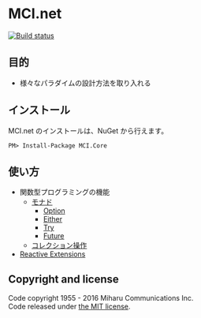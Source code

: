 # MCI.net

[![Build status](https://ci.appveyor.com/api/projects/status/pp9ffxtg1mvbc2ub/branch/develop?svg=true)](https://ci.appveyor.com/project/inahata/mci-net/branch/develop)



## 目的
* 様々なパラダイムの設計方法を取り入れる



## インストール
MCI.net のインストールは、NuGet から行えます。

```
PM> Install-Package MCI.Core
```



## 使い方
* 関数型プログラミングの機能
    * [モナド](./docs/Functional/Monad.md)
        * [Option](./docs/Functional/Monad.md#option)
        * [Either](./docs/Functional/Monad.md#either)
        * [Try](./docs/Functional/Monad.md#try)
        * [Future](./docs/Functional/Monad.md#future)
    * [コレクション操作](./docs/Functional/Collection.md)
* [Reactive Extensions](./docs/Rx/README.md)



## Copyright and license
Code copyright 1955 - 2016 Miharu Communications Inc.  
Code released under [the MIT license](https://github.com/MiharuCommunications/MCI.net/blob/master/LICENSE).
